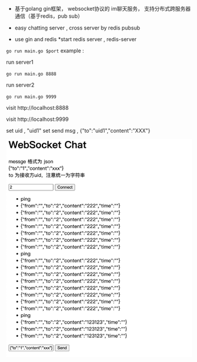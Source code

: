 * 基于golang gin框架， websocket协议的 im聊天服务， 支持分布式跨服务器通信（基于redis，pub sub）

* easy chatting server , cross server by redis pubsub
* use gin and redis 
*start redis server ,  redis-server

`go run main.go $port` 
example :  

run server1

`go run main.go 8888`


run server2

`go run main.go 9999`

visit http://localhost:8888 

visit http://localhost:9999 


set uid  ,  "uid1"
set send msg ,  {"to":"uid1","content":"XXX"}

![截图](/server/imgs/screenshoot.png)



